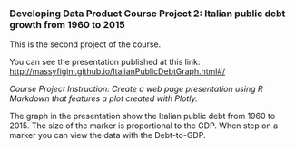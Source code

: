 ### Developing Data Product Course Project 2: Italian public debt growth from 1960 to 2015

This is the second project of the course.

You can see the presentation published at this link:
http://massyfigini.github.io/ItalianPublicDebtGraph.html#/

*Course Project Instruction: Create a web page presentation using R Markdown that features a plot created with Plotly.*  

The graph in the presentation show the Italian public debt from 1960 to 2015.
The size of the marker is proportional to the GDP.
When step on a marker you can view the data with the Debt-to-GDP.
